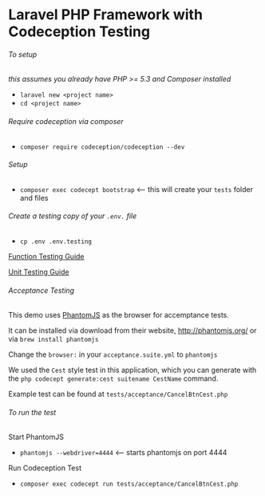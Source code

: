# Laravel PHP Framework with Codeception Testing

###### To setup
_this assumes you already have PHP >= 5.3 and Composer installed_
- `laravel new <project name>`
- `cd <project name>`

###### Require codeception via composer
- `composer require codeception/codeception --dev`

###### Setup
- `composer exec codecept bootstrap` <-- this will create your `tests` folder and files

###### Create a testing copy of your `.env.` file
- `cp .env .env.testing`

[Function Testing Guide](http://codeception.com/docs/04-FunctionalTests)

[Unit Testing Guide](http://codeception.com/docs/05-UnitTests)

###### Acceptance Testing
This demo uses [PhantomJS](http://phantomjs.org/) as the browser for accemptance tests.

It can be installed via download from their website, http://phantomjs.org/ or via 
`brew install phantomjs`

Change the `browser:` in your `acceptance.suite.yml` to `phantomjs`

We used the `Cest` style test in this application, which you can generate with the `php codecept generate:cest suitename CestName` command.

Example test can be found at `tests/acceptance/CancelBtnCest.php`

###### To run the test
Start PhantomJS
- `phantomjs --webdriver=4444` <-- starts phantomjs on port 4444

Run Codeception Test
- `composer exec codecept run tests/acceptance/CancelBtnCest.php`

